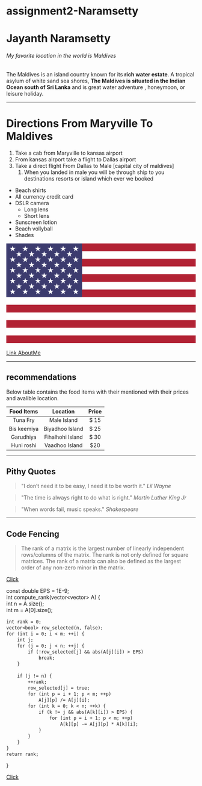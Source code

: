 # assignment2-Naramsetty

# Jayanth Naramsetty

###### My favorite location in the world is Maldives

The Maldives is an island country known for its **rich water estate**. A tropical asylum of white sand sea shores, **The Maldives is situated in the Indian Ocean south of Sri Lanka** and is great water adventure , honeymoon, or leisure holiday.

***

# Directions From Maryville To Maldives

1. Take a cab from Maryville to kansas airport
2. From kansas airport take a flight to Dallas airport
3. Take a direct flight From Dallas to Male [capital city of maldives]
    1. When you landed in male you will be through ship to you destinations resorts or island which ever we booked


- Beach shirts
- All currency credit card
- DSLR camera
    - Long lens
    - Short lens
- Sunscreen lotion
- Beach vollyball
- Shades

![USA FLAG](images/usaflag.png)

[Link AboutMe](https://github.com/jayanthnaramsetty/assignment2-Naramsetty/blob/07d40a1da4b5a801ae63de973935fde861f9005b/AboutMe.md)

***

## recommendations

Below table contains the food items with their mentioned with their prices  and avalible location.

| Food Items | Location | Price | 
| :---: | :---: | :---: | 
| Tuna Fry | Male Island | $ 15  |
| Bis keemiya | Biyadhoo Island | $ 25 |
| Garudhiya | Fihalhohi Island | $ 30 |
| Huni roshi | Vaadhoo Island | $20|

***

## Pithy Quotes

> "I don’t need it to be easy, I need it to be worth it."  *Lil Wayne*

> "The time is always right to do what is right." *Martin Luther King Jr*

> "When words fail, music speaks."  *Shakespeare*

***

## Code Fencing

> The rank of a matrix is the largest number of linearly independent rows/columns of the matrix. The rank is not only defined for square matrices. The rank of a matrix can also be defined as the largest order of any non-zero minor in the matrix.

[Click](https://cp-algorithms.com/linear_algebra/rank-matrix.html)


const double EPS = 1E-9;   
int compute_rank(vector<vector<double>> A) {  
    int n = A.size();  
    int m = A[0].size();  
  
    int rank = 0;  
    vector<bool> row_selected(n, false);  
    for (int i = 0; i < m; ++i) {  
        int j;  
        for (j = 0; j < n; ++j) {  
            if (!row_selected[j] && abs(A[j][i]) > EPS)  
                break;  
        }  
  
        if (j != n) {  
            ++rank;  
            row_selected[j] = true;  
            for (int p = i + 1; p < m; ++p)  
                A[j][p] /= A[j][i];  
            for (int k = 0; k < n; ++k) {  
                if (k != j && abs(A[k][i]) > EPS) {  
                    for (int p = i + 1; p < m; ++p)  
                        A[k][p] -= A[j][p] * A[k][i];  
                }  
            }  
        }  
    }  
    return rank;  
}  

[Click](https://cp-algorithms.com/linear_algebra/rank-matrix.html)
